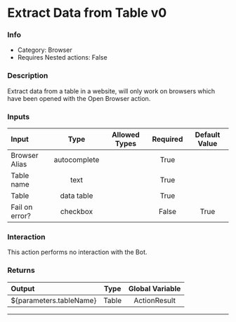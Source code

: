 # Extract Data from Table v0

### Info

- Category: Browser
- Requires Nested actions: False


### Description
Extract data from a table in a website, will only work on browsers which have been opened with the Open Browser action. 


### Inputs

| Input | Type | Allowed Types | Required |  Default Value |
| :--- | :---: | :---: | :---: | :---: |
| Browser Alias | autocomplete |  | True |  |
| Table name | text |  | True |  |
| Table | data table |  | True |  |
| Fail on error? | checkbox |  | False | True |


### Interaction
This action performs no interaction with the Bot.

### Returns

| Output | Type | Global Variable |
| :--- | :---: | :---: |
| ${parameters.tableName} | Table | ActionResult |

---
